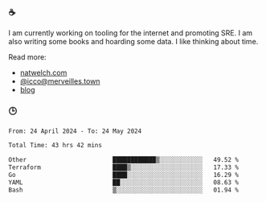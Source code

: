 ### ☕

I am currently working on tooling for the internet and promoting SRE. I am also writing some books and hoarding some data. I like thinking about time. 

Read more:

 - [natwelch.com](https://natwelch.com)
 - [@icco@merveilles.town](https://merveilles.town/@icco)
 - [blog](https://writing.natwelch.com)

### 🕒

<!--START_SECTION:waka-->

```txt
From: 24 April 2024 - To: 24 May 2024

Total Time: 43 hrs 42 mins

Other                        ████████████▒░░░░░░░░░░░░   49.52 %
Terraform                    ████▒░░░░░░░░░░░░░░░░░░░░   17.33 %
Go                           ████░░░░░░░░░░░░░░░░░░░░░   16.29 %
YAML                         ██░░░░░░░░░░░░░░░░░░░░░░░   08.63 %
Bash                         ▒░░░░░░░░░░░░░░░░░░░░░░░░   01.94 %
```

<!--END_SECTION:waka-->
